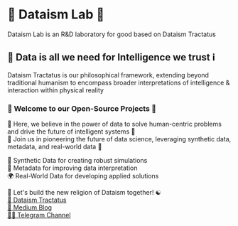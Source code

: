 # 🔭 Dataism Lab 🔬
Dataism Lab is an R&D laboratory for good based on Dataism Tractatus

## 💾 Data is all we need for Intelligence we trust ℹ️
Dataism Tractatus is our philosophical framework, extending beyond traditional humanism to encompass broader interpretations of intelligence & interaction within physical reality

### 👐 Welcome to our Open-Source Projects 🌟
🙌 Here, we believe in the power of data to solve human-centric problems and drive the future of intelligent systems 🤖\
🤝 Join us in pioneering the future of data science, leveraging synthetic data, metadata, and real-world data 🚀

🧪 Synthetic Data for creating robust simulations\
🧬 Metadata for improving data interpretation\
🌍 Real-World Data for developing applied solutions



🤘 Let's build the new religion of Dataism together! ☯️\
[📜 Dataism Tractatus](https://dataism.science)\
[📒 Medium Blog](https://dataism.science)\
[🧑‍💻 Telegram Channel](t.me/dataism_lab)
